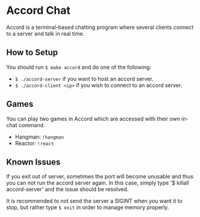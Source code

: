 # Accord Chat
Accord is a terminal-based chatting program where several clients connect to a server and talk in real time.


## How to Setup

You should run `$ make accord` and do one of the following:
* `$ ./accord-server` if you want to host an accord server.
* `$ ./accord-client <ip>` if you wish to connect to an accord server.

## Games
You can play two games in Accord which are accessed with their own in-chat command.
* Hangman: `!hangman`
* Reactor: `!react`

## Known Issues
If you exit out of server, sometimes the port will become unusable and thus you can not run the accord server again. In this case, simply type '$ killall accord-server' and the issue should be resolved.

It is recommended to not send the server a SIGINT when you want it to stop, but rather type `$ exit` in order to manage memory properly.
